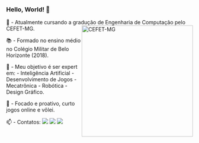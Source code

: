 ### Hello, World! 👋

🔭 - Atualmente cursando a gradução de Engenharia de Computação pelo CEFET-MG. <a href="https://www.cefetmg.br">
						<img src="https://www.cefetmg.br/wp-content/uploads/2019/11/logo_topo.png" min-width="300x" max-width="300px" width="300px" align="right" alt="CEFET-MG"></a> 

📚 - Formado no ensino médio no Colégio Militar de Belo Horizonte (2018). 

🌱 - Meu objetivo é ser expert em: - Inteligência Artificial - Desenvolvimento de Jogos - Mecatrônica - Robótica - Design Gráfico.

💬 - Focado e proativo, curto jogos online e vôlei.

<p align="left"> 📫 - Contatos: 
  <a href="alexandre.1313@gmail.com" alt="Gmail">
  <img src="https://img.shields.io/badge/-Gmail-FF0000?style=flat-square&labelColor=FF0000&logo=gmail&logoColor=white&link=alexandre.1313@gmail.com" /></a>

  <a href="https://www.linkedin.com/in/alexandreroque13/" alt="Linkedin">
  <img src="https://img.shields.io/badge/-Linkedin-0e76a8?style=flat-square&logo=Linkedin&logoColor=white&link=https://www.linkedin.com/in/alexandreroque13/" /></a>
  
  <a href="https://www.instagram.com/alexandreroque13/" alt="Instagram">
  <img src="https://img.shields.io/badge/-Instagram-DF0174?style=flat-square&labelColor=DF0174&logo=instagram&logoColor=white&link=https://www.instagram.com/alexandreroque13/"/></a> </p>  



